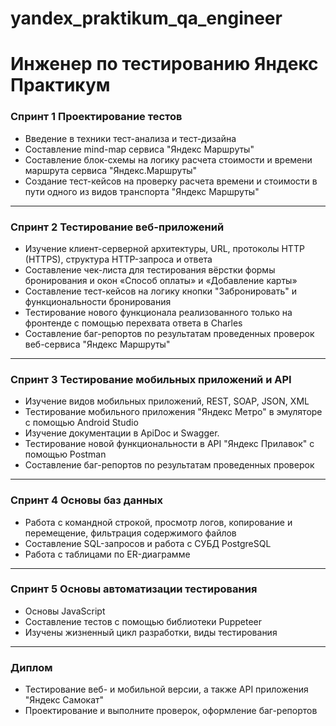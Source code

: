 # yandex_praktikum_qa_engineer
# Инженер по тестированию Яндекс Практикум


### Спринт 1 Проектирование тестов
- Введение в техники тест-анализа и тест-дизайна
- Составление mind-map сервиса "Яндекс Маршруты" 
- Составление блок-схемы на логику расчета стоимости и времени маршрута сервиса "Яндекс.Маршруты" 
- Создание тест-кейсов на проверку расчета времени и стоимости в пути одного из видов транспорта "Яндекс Маршруты"
---
### Спринт 2 Тестирование веб-приложений 
- Изучение клиент-серверной архитектуры, URL, протоколы HTTP (HTTPS), структура HTTP-запроса и ответа
- Составление чек-листа для тестирования вёрстки формы бронирования и окон «Способ оплаты» и «Добавление карты»
- Составление тест-кейсов на логику кнопки "Забронировать" и функциональности бронирования
- Тестирование нового функционала реализованного только на фронтенде с помощью перехвата ответа в Charles
- Составление баг-репортов по результатам проведенных проверок веб-сервиса "Яндекс Маршруты" 
---
### Спринт 3 Тестирование мобильных приложений и API
- Изучение видов мобильных приложений, REST, SOAP, JSON, XML
- Тестирование мобильного приложения "Яндекс Метро" в эмуляторе с помощью Android Studio
- Изучение документации в ApiDoc и Swagger.
- Тестирование новой функциональности в API "Яндекс Прилавок" с помощью Postman
- Составление баг-репортов по результатам проведенных проверок
---
### Спринт 4 Основы баз данных
- Работа с командной строкой, просмотр логов, копирование и перемещение, фильтрация содержимого файлов
- Составление SQL-запросов и работа с СУБД PostgreSQL
- Работа с таблицами по ER-диаграмме
---
### Спринт 5 Основы автоматизации тестирования
- Основы JavaScript
- Составление тестов с помощью библиотеки Puppeteer
- Изучены жизненный цикл разработки, виды тестирования
---
### Диплом 
- Тестирование веб- и мобильной версии, а также API приложения "Яндекс Самокат"
- Проектирование и выполните проверок, оформление баг-репортов
